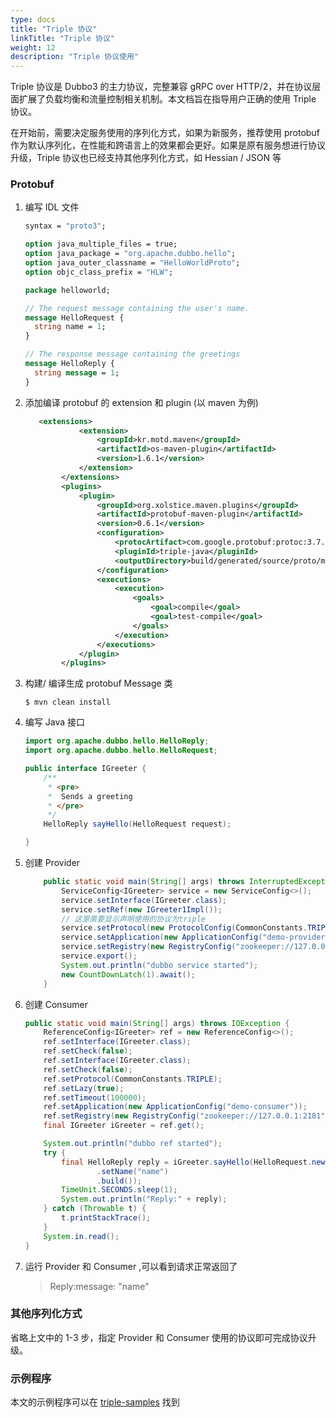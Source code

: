 ```yaml
---
type: docs
title: "Triple 协议"
linkTitle: "Triple 协议"
weight: 12
description: "Triple 协议使用"
---
```


Triple 协议是 Dubbo3 的主力协议，完整兼容 gRPC over HTTP/2，并在协议层面扩展了负载均衡和流量控制相关机制。本文档旨在指导用户正确的使用 Triple 协议。

在开始前，需要决定服务使用的序列化方式，如果为新服务，推荐使用 protobuf 作为默认序列化，在性能和跨语言上的效果都会更好。如果是原有服务想进行协议升级，Triple 协议也已经支持其他序列化方式，如 Hessian / JSON 等

### Protobuf 

1. 编写 IDL 文件
    ```protobuf
    syntax = "proto3";

    option java_multiple_files = true;
    option java_package = "org.apache.dubbo.hello";
    option java_outer_classname = "HelloWorldProto";
    option objc_class_prefix = "HLW";

    package helloworld;

    // The request message containing the user's name.
    message HelloRequest {
      string name = 1;
    }

    // The response message containing the greetings
    message HelloReply {
      string message = 1;
    }
    ```

2. 添加编译 protobuf 的 extension 和 plugin (以 maven 为例)
    ```xml
       <extensions>
                <extension>
                    <groupId>kr.motd.maven</groupId>
                    <artifactId>os-maven-plugin</artifactId>
                    <version>1.6.1</version>
                </extension>
            </extensions>
            <plugins>
                <plugin>
                    <groupId>org.xolstice.maven.plugins</groupId>
                    <artifactId>protobuf-maven-plugin</artifactId>
                    <version>0.6.1</version>
                    <configuration>
                        <protocArtifact>com.google.protobuf:protoc:3.7.1:exe:${os.detected.classifier}</protocArtifact>
                        <pluginId>triple-java</pluginId>
                        <outputDirectory>build/generated/source/proto/main/java</outputDirectory>
                    </configuration>
                    <executions>
                        <execution>
                            <goals>
                                <goal>compile</goal>
                                <goal>test-compile</goal>
                            </goals>
                        </execution>
                    </executions>
                </plugin>
            </plugins>
    ```

3. 构建/ 编译生成 protobuf Message 类
    ```shell
    $ mvn clean install
    ```

4.  编写 Java 接口
    ```java
    import org.apache.dubbo.hello.HelloReply;
    import org.apache.dubbo.hello.HelloRequest;

    public interface IGreeter {
        /**
         * <pre>
         *  Sends a greeting
         * </pre>
         */
        HelloReply sayHello(HelloRequest request);

    }
    ```

5. 创建 Provider 
    ```java
        public static void main(String[] args) throws InterruptedException {
            ServiceConfig<IGreeter> service = new ServiceConfig<>();
            service.setInterface(IGreeter.class);
            service.setRef(new IGreeter1Impl());
            // 这里需要显示声明使用的协议为triple 
            service.setProtocol(new ProtocolConfig(CommonConstants.TRIPLE, 50051));
            service.setApplication(new ApplicationConfig("demo-provider"));
            service.setRegistry(new RegistryConfig("zookeeper://127.0.0.1:2181"));
            service.export();
            System.out.println("dubbo service started");
            new CountDownLatch(1).await();
        }

    ```


6. 创建 Consumer

    ```java
    public static void main(String[] args) throws IOException {
        ReferenceConfig<IGreeter> ref = new ReferenceConfig<>();
        ref.setInterface(IGreeter.class);
        ref.setCheck(false);
        ref.setInterface(IGreeter.class);
        ref.setCheck(false);
        ref.setProtocol(CommonConstants.TRIPLE);
        ref.setLazy(true);
        ref.setTimeout(100000);
        ref.setApplication(new ApplicationConfig("demo-consumer"));
        ref.setRegistry(new RegistryConfig("zookeeper://127.0.0.1:2181"));
        final IGreeter iGreeter = ref.get();

        System.out.println("dubbo ref started");
        try {
            final HelloReply reply = iGreeter.sayHello(HelloRequest.newBuilder()
                    .setName("name")
                    .build());
            TimeUnit.SECONDS.sleep(1);
            System.out.println("Reply:" + reply);
        } catch (Throwable t) {
            t.printStackTrace();
        }
        System.in.read();
    }
    ```

7. 运行 Provider 和 Consumer ,可以看到请求正常返回了
    > Reply:message: "name"


### 其他序列化方式
省略上文中的 1-3 步，指定 Provider 和 Consumer 使用的协议即可完成协议升级。

### 示例程序
本文的示例程序可以在 [triple-samples](https://github.com/apache/dubbo-samples/tree/master/dubbo-samples-triple) 找到
